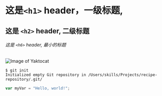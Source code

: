 # 这是`<h1>` header，一级标题,
## 这是 `<h2>` header, 二级标题
###### 这是 `<h6>` header, 最小的标题
![Image of Yaktocat](https://octodex.github.com/images/yaktocat.png)
```
$ git init
Initialized empty Git repository in /Users/skills/Projects/recipe-repository/.git/
```
``` javascript
var myVar = "Hello, world!";
```
